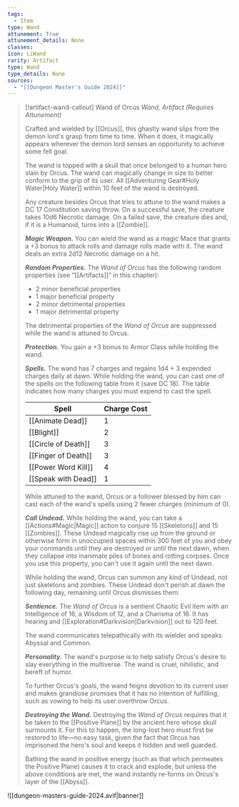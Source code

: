 ```yaml
---
tags:
  - Item
type: Wand
attunement: True
attunement_details: None
classes:
icon: LiWand
rarity: Artifact
type: Wand
type_details: None
sources: 
  - "[[Dungeon Master's Guide 2024]]"
---
```

>[!artifact-wand-callout] Wand of Orcus
>_Wand, Artifact (Requires Attunement)_
>
>Crafted and wielded by [[Orcus]], this ghastly wand slips from the demon lord's grasp from time to time. When it does, it magically appears wherever the demon lord senses an opportunity to achieve some fell goal.
>
>The wand is topped with a skull that once belonged to a human hero slain by Orcus. The wand can magically change in size to better conform to the grip of its user. All [[Adventuring Gear#Holy Water\|Holy Water]] within 10 feet of the wand is destroyed.
>
>Any creature besides Orcus that tries to attune to the wand makes a DC 17 Constitution saving throw. On a successful save, the creature takes 10d6 Necrotic damage. On a failed save, the creature dies and, if it is a Humanoid, turns into a [[Zombie]].
>
>**_Magic Weapon._** You can wield the wand as a magic Mace that grants a +3 bonus to attack rolls and damage rolls made with it. The wand deals an extra 2d12 Necrotic damage on a hit.
>
>**_Random Properties._** The _Wand of Orcus_ has the following random properties (see “[[Artifacts]]” in this chapter):
>
>- 2 minor beneficial properties
>- 1 major beneficial property
>- 2 minor detrimental properties
>- 1 major detrimental property
>
>The detrimental properties of the _Wand of Orcus_ are suppressed while the wand is attuned to Orcus.
>
>**_Protection._** You gain a +3 bonus to Armor Class while holding the wand.
>
>**_Spells._** The wand has 7 charges and regains 1d4 + 3 expended charges daily at dawn. While holding the wand, you can cast one of the spells on the following table from it (save DC 18). The table indicates how many charges you must expend to cast the spell.
>
>|Spell|Charge Cost|
>|---|---|
>|[[Animate Dead]]|1|
>|[[Blight]]|2|
>|[[Circle of Death]]|3|
>|[[Finger of Death]]|3|
>|[[Power Word Kill]]|4|
>|[[Speak with Dead]]|1|
>
>While attuned to the wand, Orcus or a follower blessed by him can cast each of the wand's spells using 2 fewer charges (minimum of 0).
>
>**_Call Undead._** While holding the wand, you can take a [[Actions#Magic\|Magic]] action to conjure 15 [[Skeletons]] and 15 [[Zombies]]. These Undead magically rise up from the ground or otherwise form in unoccupied spaces within 300 feet of you and obey your commands until they are destroyed or until the next dawn, when they collapse into inanimate piles of bones and rotting corpses. Once you use this property, you can't use it again until the next dawn.
>
>While holding the wand, Orcus can summon any kind of Undead, not just skeletons and zombies. These Undead don't perish at dawn the following day, remaining until Orcus dismisses them.
>
>**_Sentience._** The _Wand of Orcus_ is a sentient Chaotic Evil item with an Intelligence of 16, a Wisdom of 12, and a Charisma of 16. It has hearing and [[Exploration#Darkvision\|Darkvision]] out to 120 feet.
>
>The wand communicates telepathically with its wielder and speaks Abyssal and Common.
>
>**_Personality._** The wand's purpose is to help satisfy Orcus's desire to slay everything in the multiverse. The wand is cruel, nihilistic, and bereft of humor.
>
>To further Orcus's goals, the wand feigns devotion to its current user and makes grandiose promises that it has no intention of fulfilling, such as vowing to help its user overthrow Orcus.
>
>**_Destroying the Wand._** Destroying the _Wand of Orcus_ requires that it be taken to the [[Positive Plane]] by the ancient hero whose skull surmounts it. For this to happen, the long-lost hero must first be restored to life—no easy task, given the fact that Orcus has imprisoned the hero's soul and keeps it hidden and well guarded.
>
>Bathing the wand in positive energy (such as that which permeates the Positive Plane) causes it to crack and explode, but unless the above conditions are met, the wand instantly re-forms on Orcus's layer of the [[Abyss]].
>


![[dungeon-masters-guide-2024.avif|banner]]